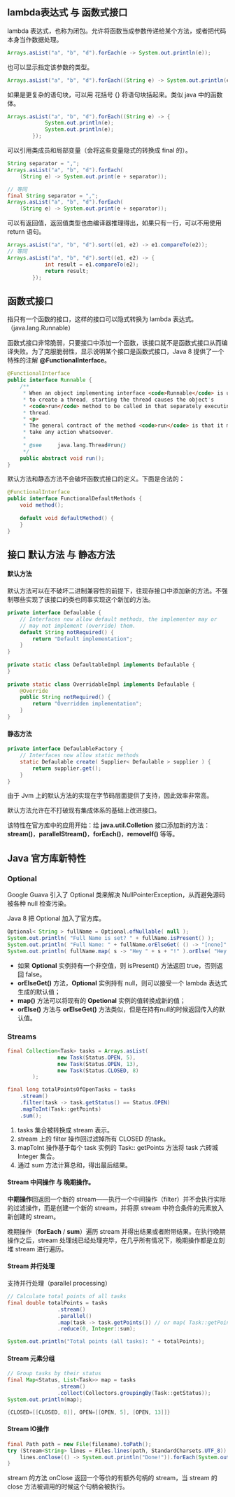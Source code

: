 ## lambda表达式 与 函数式接口

lambda 表达式，也称为闭包。允许将函数当成参数传递给某个方法，或者把代码本身当作数据处理。

```java
Arrays.asList("a", "b", "d").forEach(e -> System.out.println(e));
```

也可以显示指定该参数的类型。

```java
Arrays.asList("a", "b", "d").forEach((String e) -> System.out.println(e));
```

如果是更复杂的语句块，可以用 花括号 {} 将语句块括起来。类似 java 中的函数体。

```java
Arrays.asList("a", "b", "d").forEach((String e) -> {
            System.out.println(e);
            System.out.println(e);
        });
```

可以引用类成员和局部变量（会将这些变量隐式的转换成 final 的）。

```java
String separator = ",";
Arrays.asList("a", "b", "d").forEach(
    (String e) -> System.out.print(e + separator));

// 等同
final String separator = ",";
Arrays.asList("a", "b", "d").forEach(
    (String e) -> System.out.print(e + separator));
```

可以有返回值，返回值类型也由编译器推理得出，如果只有一行，可以不用使用 return 语句。

```java
Arrays.asList("a", "b", "d").sort((e1, e2) -> e1.compareTo(e2));
// 等同
Arrays.asList("a", "b", "d").sort((e1, e2) -> {
            int result = e1.compareTo(e2);
            return result;
        });
```



## 函数式接口

指只有一个函数的接口，这样的接口可以隐式转换为 lambda 表达式。（java.lang.Runnable）

函数式接口非常脆弱，只要接口中添加一个函数，该接口就不是函数式接口从而编译失败。为了克服脆弱性，显示说明某个接口是函数式接口，Java 8 提供了一个特殊的注解 **@FunctionalInterface**。

```java
@FunctionalInterface
public interface Runnable {
    /**
     * When an object implementing interface <code>Runnable</code> is used
     * to create a thread, starting the thread causes the object's
     * <code>run</code> method to be called in that separately executing
     * thread.
     * <p>
     * The general contract of the method <code>run</code> is that it may
     * take any action whatsoever.
     *
     * @see     java.lang.Thread#run()
     */
    public abstract void run();
}
```

默认方法和静态方法不会破坏函数式接口的定义。下面是合法的：

```java
@FunctionalInterface
public interface FunctionalDefaultMethods {
    void method();
        
    default void defaultMethod() {            
    }        
}
```



## 接口 默认方法 与 静态方法

#### 默认方法

默认方法可以在不破坏二进制兼容性的前提下，往现存接口中添加新的方法。不强制哪些实现了该接口的类也同事实现这个新加的方法。

```java
private interface Defaulable {
    // Interfaces now allow default methods, the implementer may or 
    // may not implement (override) them.
    default String notRequired() { 
        return "Default implementation"; 
    }        
}
        
private static class DefaultableImpl implements Defaulable {
}
    
private static class OverridableImpl implements Defaulable {
    @Override
    public String notRequired() {
        return "Overridden implementation";
    }
}
```

#### 静态方法

```java
private interface DefaulableFactory {
    // Interfaces now allow static methods
    static Defaulable create( Supplier< Defaulable > supplier ) {
        return supplier.get();
    }
}
```

由于 Jvm 上的默认方法的实现在字节码层面提供了支持，因此效率非常高。

默认方法允许在不打破现有集成体系的基础上改进接口。

该特性在官方库中的应用开始：给 **java.util.Colletion** 接口添加新的方法：**stream()**，**parallelStream()**，**forEach()**，**removeIf()** 等等。



## Java 官方库新特性

### Optional

Google Guava 引入了 Optional 类来解决 NullPointerException，从而避免源码被各种 null 检查污染。

Java 8 把 Optional 加入了官方库。

```java
Optional< String > fullName = Optional.ofNullable( null );
System.out.println( "Full Name is set? " + fullName.isPresent() );        
System.out.println( "Full Name: " + fullName.orElseGet( () -> "[none]" ) ); 
System.out.println( fullName.map( s -> "Hey " + s + "!" ).orElse( "Hey Stranger!" ) );
```

- 如果 **Optional** 实例持有一个非空值，则 isPresent() 方法返回 true，否则返回 false。
- **orElseGet()** 方法，**Optional** 实例持有 null，则可以接受一个 lambda 表达式生成的默认值；
- **map()** 方法可以将现有的 **Opetional** 实例的值转换成新的值；
- **orElse()** 方法与 **orElseGet()** 方法类似，但是在持有null的时候返回传入的默认值。



### Streams

```java
final Collection<Task> tasks = Arrays.asList(
                new Task(Status.OPEN, 5),
                new Task(Status.OPEN, 13),
                new Task(Status.CLOSED, 8)
        );

final long totalPointsOfOpenTasks = tasks
    .stream()
    .filter(task -> task.getStatus() == Status.OPEN)
    .mapToInt(Task::getPoints)
    .sum();
```

1. tasks 集合被转换成 stream 表示。
2. stream 上的 filter 操作回过滤掉所有 CLOSED 的task。
3. mapToInt 操作基于每个 task 实例的 Task:: getPoints 方法将 task 六砖城 Integer 集合。
4. 通过 sum 方法计算总和，得出最后结果。



#### Stream 中间操作 与 晚期操作。

**中期操作**回返回一个新的 stream——执行一个中间操作（filter）并不会执行实际的过滤操作，而是创建一个新的 stream，并将原 stream 中符合条件的元素放入新创建的 stream。

晚期操作（**forEach** / **sum**）遍历 stream 并得出结果或者附带结果。在执行晚期操作之后，stream 处理线已经处理完毕，在几乎所有情况下，晚期操作都是立刻堆 stream 进行遍历。

#### Stream 并行处理

支持并行处理（parallel processing）

```java
// Calculate total points of all tasks
final double totalPoints = tasks
                .stream()
                .parallel()
                .map(task -> task.getPoints()) // or map( Task::getPoints ) 
                .reduce(0, Integer::sum);

System.out.println("Total points (all tasks): " + totalPoints);
```

#### Stream 元素分组

```java
// Group tasks by their status
final Map<Status, List<Task>> map = tasks
                .stream()
                .collect(Collectors.groupingBy(Task::getStatus));
System.out.println(map);

{CLOSED=[[CLOSED, 8]], OPEN=[[OPEN, 5], [OPEN, 13]]}
```

#### Stream IO操作

```java
final Path path = new File(filename).toPath();
try (Stream<String> lines = Files.lines(path, StandardCharsets.UTF_8)) {
    lines.onClose(() -> System.out.println("Done!")).forEach(System.out::println);
}
```

stream 的方法 onClose 返回一个等价的有额外句柄的 stream，当 stream 的 close 方法被调用的时候这个句柄会被执行。











































